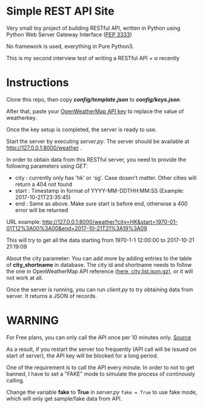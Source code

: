 # Simple REST API Site
Very small toy project of building RESTful API, written in Python using Python Web Server Gateway Interface ([PEP 3333](https://www.python.org/dev/peps/pep-3333/))

No framework is used, everything in Pure Python3.

This is my second interview test of writing a RESTful API + α recently

# Instructions
Clone this repo, then copy **_config/template.json_** to **_config/keys.json_**.

After that, paste your [OpenWeatherMap API key](https://home.openweathermap.org/api_keys) to replace the value of weatherkey.

Once the key setup is completed, the server is ready to use.

Start the server by executing *server.py*. The server should be available at http://127.0.0.1:8000/weather .

In order to obtain data from this RESTful server, you need to provide the following parameters using *GET*:
- city  : currently only has 'hk' or 'sg'. Case dosen't matter. Other cities will return a 404 not found
- start : Timestamp in format of YYYY-MM-DDTHH:MM:SS (Example: 2017-10-21T23:35:45)
- end   : Same as above. Make sure start is before end, otherwise a 400 error will be returned

URL example: http://127.0.0.1:8000/weather?city=HK&start=1970-01-01T12%3A00%3A00&end=2017-10-21T21%3A19%3A09

This will try to get all the data starting from 1970-1-1 12:00:00 to 2017-10-21 21:19:09

About the city parameter:
You can add more by adding entries to the table of **city_shortname** in database. 
The city id and shortname needs to follow the one in OpenWeatherMap API reference ([here, city.list.json.gz](http://bulk.openweathermap.org/sample/)), or it will not work at all.

Once the server is running, you can run *client.py* to try obtaining data from server. It returns a JSON of records.

# WARNING 
For Free plans, you can only call the API once per 10 minutes only. [Source](https://openweathermap.org/appid)

As a result, if you restart the server too frequently (API call will be issued on start of server), the API key will be blocked for a long period.

One of the requirement is to call the API every minute. In order to not to get banned, I have to set a "FAKE" mode to simulate the process of continously calling.

Change the variable **fake** to **True** in *server.py* `fake = True` to use fake mode, which will only get sample/fake data from API.

